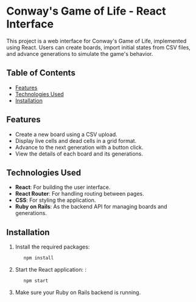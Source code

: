 # Conway's Game of Life - React Interface

This project is a web interface for Conway's Game of Life, implemented using React. Users can create boards, import initial states from CSV files, and advance generations to simulate the game's behavior.

## Table of Contents

- [Features](#features)
- [Technologies Used](#technologies-used)
- [Installation](#installation)

## Features

- Create a new board using a CSV upload.
- Display live cells and dead cells in a grid format.
- Advance to the next generation with a button click.
- View the details of each board and its generations.

## Technologies Used

- **React**: For building the user interface.
- **React Router**: For handling routing between pages.
- **CSS**: For styling the application.
- **Ruby on Rails**: As the backend API for managing boards and generations.

## Installation

1. Install the required packages:

   ```bash
      npm install
   ```

2. Start the React application: :
   ```bash
      npm start
   ```
3. Make sure your Ruby on Rails backend is running.
